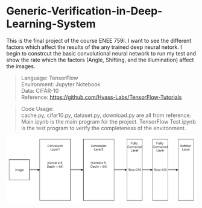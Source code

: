 # Generic-Verification-in-Deep-Learning-System

This is the final project of the course ENEE 759I. I want to see the different factors which affect the results of the any trained deep neural netork. I begin to constrcut the basic convolutional neural network to run my test and show the rate which the factors (Angle, Shifting, and the illumination) affect the images.
> Language: TensorFlow  
> Environment: Jupyter Notebook  
> Data: CIFAR-10  
> Reference: https://github.com/Hvass-Labs/TensorFlow-Tutorials 

> Code Usage:  
cache.py, cifar10.py, dataset.py, download.py are all from reference.  
Main.ipynb is the main program for the project.
TensorFlow Test.ipynb is the test program to verify the completeness of the environment.  

![Network Model](images\model.png)


